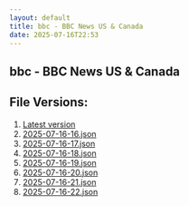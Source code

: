 ```yaml
---
layout: default
title: bbc - BBC News US & Canada
date: 2025-07-16T22:53
---
```


## bbc - BBC News US & Canada

<div id="data-chart"></div>
<div id="data-table"></div>
<script>
document.addEventListener('DOMContentLoaded', function(){
  document.getElementById('data-table').textContent = 'This source isn't supported for tables yet.';
});
</script>

## File Versions:
1. [Latest version](./latest.json)
2. [2025-07-16-16.json](./2025-07-16-16.json)
3. [2025-07-16-17.json](./2025-07-16-17.json)
4. [2025-07-16-18.json](./2025-07-16-18.json)
5. [2025-07-16-19.json](./2025-07-16-19.json)
6. [2025-07-16-20.json](./2025-07-16-20.json)
7. [2025-07-16-21.json](./2025-07-16-21.json)
8. [2025-07-16-22.json](./2025-07-16-22.json)

